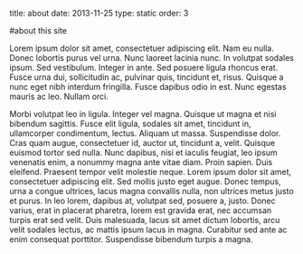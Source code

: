 title: about
date: 2013-11-25
type: static
order: 3

#about this site

Lorem ipsum dolor sit amet, consectetuer adipiscing elit. Nam eu nulla. Donec
lobortis purus vel urna. Nunc laoreet lacinia nunc. In volutpat sodales ipsum.
Sed vestibulum. Integer in ante. Sed posuere ligula rhoncus erat. Fusce urna
dui, sollicitudin ac, pulvinar quis, tincidunt et, risus. Quisque a nunc eget
nibh interdum fringilla. Fusce dapibus odio in est. Nunc egestas mauris ac leo.
Nullam orci.

Morbi volutpat leo in ligula. Integer vel magna. Quisque ut magna et nisi
bibendum sagittis. Fusce elit ligula, sodales sit amet, tincidunt in,
ullamcorper condimentum, lectus. Aliquam ut massa. Suspendisse dolor. Cras quam
augue, consectetuer id, auctor ut, tincidunt a, velit. Quisque euismod tortor
sed nulla. Nunc dapibus, nisi et iaculis feugiat, leo ipsum venenatis enim, a
nonummy magna ante vitae diam. Proin sapien. Duis eleifend. Praesent tempor
velit molestie neque. Lorem ipsum dolor sit amet, consectetuer adipiscing elit.
Sed mollis justo eget augue. Donec tempus, urna a congue ultrices, lacus magna
convallis nulla, non ultrices metus justo et purus. In leo lorem, dapibus at,
volutpat sed, posuere a, justo. Donec varius, erat in placerat pharetra, lorem
est gravida erat, nec accumsan turpis erat sed velit. Duis malesuada, lacus sit
amet dictum lobortis, arcu velit sodales lectus, ac mattis ipsum lacus in magna.
Curabitur sed ante ac enim consequat porttitor. Suspendisse bibendum turpis a
magna.
